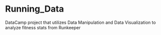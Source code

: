 # Running_Data
DataCamp project that utilizes Data Manipulation and Data Visualization to analyze fitness stats from Runkeeper 
